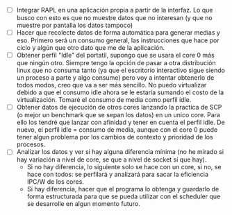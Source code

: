 
- [ ] Integrar RAPL en una aplicación propia a partir de la interfaz. Lo que busco con esto es que no muestre datos que no interesan (y que no muestre por pantalla los datos tampoco)
- [ ] Hacer que recolecte datos de forma automática para generar medias y eso. Primero será un consumo general, las instrucciones que hace por ciclo y algún que otro dato que me de la aplicación.
- [ ] Obtener perfil "Idle" del portatil, supongo que se usara el core 0 más que ningún otro. Siempre tengo la opción de pasar a otra distribución linux que no consuma tanto (ya que el escritorio interactivo sigue siendo un proceso a parte y algo consume) pero voy a intentar obtenerlo de todos modos, creo que va a ser más sencillo. No puedo virtualizar debido a que el consumo idle ahora se le estaría sumando el costo de la virtualización. Tomaré el consumo de media como perfil idle.
- [ ] Obtener datos de ejecución de otros cores lanzando la practica de SCP (o mejor un benchmark que se sepan los datos) en un unico core. Para ello los tendré que lanzar con afinidad y tener en cuenta el perfil idle. De nuevo, el perfil idle = consumo de media, aunque con el core 0 puede tener algun problema por los cambios de contexto y prioridad de los procesos.
- [ ] Analizar los datos y ver si hay alguna diferencia mínima (no he mirado si hay variación a nivel de core, se que a nivel de socket sí que hay).
	* Si no hay diferencia, lo siguiente solo se hace con un core, si no, se hace con todos: se perfilará y analizará para sacar la eficiencia IPC/W de los cores.
	* Si hay diferencia, hacer que el programa lo obtenga y guardarlo de forma estructurada para que se pueda utilizar con el scheduler que se desarrolle en algun momento futuro.


